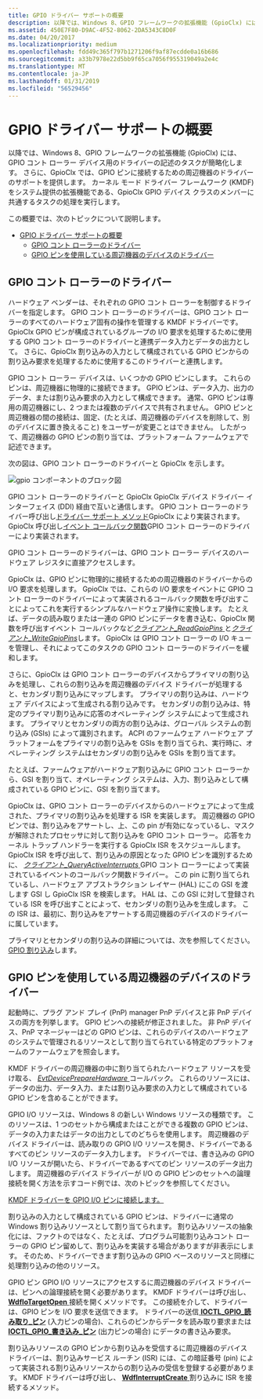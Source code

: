```yaml
---
title: GPIO ドライバー サポートの概要
description: 以降では、Windows 8、GPIO フレームワークの拡張機能 (GpioClx) には、GPIO コント ローラー デバイス用のドライバーの記述のタスクが簡略化します。
ms.assetid: 450E7F80-D9AC-4F52-8062-2DA5343C8D0F
ms.date: 04/20/2017
ms.localizationpriority: medium
ms.openlocfilehash: fdd49c365f797b1271206f9af87ecdde0a16b686
ms.sourcegitcommit: a33b7978e22d5bb9f65ca7056f955319049a2e4c
ms.translationtype: MT
ms.contentlocale: ja-JP
ms.lasthandoff: 01/31/2019
ms.locfileid: "56529456"
---
```

# <a name="gpio-driver-support-overview"></a>GPIO ドライバー サポートの概要


以降では、Windows 8、GPIO フレームワークの拡張機能 (GpioClx) には、GPIO コント ローラー デバイス用のドライバーの記述のタスクが簡略化します。 さらに、GpioClx では、GPIO ピンに接続するための周辺機器のドライバーのサポートを提供します。 カーネル モード ドライバー フレームワーク (KMDF) をシステム提供の拡張機能である、GpioClx GPIO デバイス クラスのメンバーに共通するタスクの処理を実行します。

この概要では、次のトピックについて説明します。

- [GPIO ドライバー サポートの概要](#gpio-driver-support-overview)
    - [GPIO コント ローラーのドライバー](#gpio-controller-drivers)
    - [GPIO ピンを使用している周辺機器のデバイスのドライバー](#drivers-for-peripheral-devices-that-use-gpio-pins)

## <a name="gpio-controller-drivers"></a>GPIO コント ローラーのドライバー


ハードウェア ベンダーは、それぞれの GPIO コント ローラーを制御するドライバーを指定します。 GPIO コント ローラーのドライバーは、GPIO コント ローラーのすべてのハードウェア固有の操作を管理する KMDF ドライバーです。 GpioClx GPIO ピンが構成されているグループの I/O 要求を処理するために使用する GPIO コント ローラーのドライバーと連携データ入力とデータの出力として。 さらに、GpioClx 割り込みの入力として構成されている GPIO ピンからの割り込み要求を処理するために使用するこのドライバーと連携します。

GPIO コント ローラー デバイスは、いくつかの GPIO ピンにします。 これらのピンは、周辺機器に物理的に接続できます。 GPIO ピンは、データ入力、出力のデータ、または割り込み要求の入力として構成できます。 通常、GPIO ピンは専用の周辺機器にし、2 つまたは複数のデバイスで共有されません。 GPIO ピンと周辺機器の間の接続は、固定、(たとえば、周辺機器のデバイスを削除して、別のデバイスに置き換えること) をユーザーが変更ことはできません。 したがって、周辺機器の GPIO ピンの割り当ては、プラットフォーム ファームウェアで記述できます。




次の図は、GPIO コント ローラーのドライバーと GpioClx を示します。

![gpio コンポーネントのブロック図](images/gpiomodules.png)

GPIO コント ローラーのドライバーと GpioClx GpioClx デバイス ドライバー インターフェイス (DDI) 経由で互いと通信します。 GPIO コント ローラーのドライバー呼び出し[ドライバー サポート メソッド](https://msdn.microsoft.com/library/windows/hardware/hh439460)GpioClx により実装されます。 GpioClx 呼び出し[イベント コールバック関数](https://msdn.microsoft.com/library/windows/hardware/hh439464)GPIO コント ローラーのドライバーにより実装されます。

GPIO コント ローラーのドライバーは、GPIO コント ローラー デバイスのハードウェア レジスタに直接アクセスします。

GpioClx は、GPIO ピンに物理的に接続するための周辺機器のドライバーからの I/O 要求を処理します。 GpioClx では、これらの I/O 要求をイベントに GPIO コント ローラーのドライバーによって実装されるコールバック関数を呼び出すことによってこれを実行するシンプルなハードウェア操作に変換します。 たとえば、データの読み取りまたは一連の GPIO ピンにデータを書き込む、GpioClx 関数を呼び出すイベント コールバックなど[*クライアント\_ReadGpioPins* ](https://msdn.microsoft.com/library/windows/hardware/hh439404)と[*クライアント\_WriteGpioPins*](https://msdn.microsoft.com/library/windows/hardware/hh439439)します。 GpioClx は GPIO コント ローラーの I/O キューを管理し、それによってこのタスクの GPIO コント ローラーのドライバーを緩和します。

さらに、GpioClx は GPIO コント ローラーのデバイスからプライマリの割り込みを処理し、これらの割り込みを周辺機器のデバイス ドライバーが処理すると、セカンダリ割り込みにマップします。 プライマリの割り込みは、ハードウェア デバイスによって生成される割り込みです。 セカンダリの割り込みは、特定のプライマリ割り込みに応答のオペレーティング システムによって生成されます。 プライマリとセカンダリの両方の割り込みは、グローバル システムの割り込み (GSIs) によって識別されます。 ACPI のファームウェア ハードウェア プラットフォームをプライマリの割り込みを GSIs を割り当てられ、実行時に、オペレーティング システムはセカンダリの割り込みを GSIs を割り当てます。

たとえば、ファームウェアがハードウェア割り込みに GPIO コント ローラーから、GSI を割り当て、オペレーティング システムは、入力、割り込みとして構成されている GPIO ピンに、GSI を割り当てます。

GpioClx は、GPIO コント ローラーのデバイスからのハードウェアによって生成された、プライマリの割り込みを処理する ISR を実装します。 周辺機器の GPIO ピンでは、割り込みをアサートし、上、この pin が有効になっているし、マスクが解除されたプロセッサに対して割り込みを GPIO コント ローラー。 応答をカーネル トラップ ハンドラーを実行する GpioClx ISR をスケジュールします。 GpioClx ISR を呼び出して、割り込みの原因となった GPIO ピンを識別するために、 [*クライアント\_QueryActiveInterrupts* ](https://msdn.microsoft.com/library/windows/hardware/hh439395) GPIO コント ローラーによって実装されているイベントのコールバック関数ドライバー。 この pin に割り当てられているし、ハードウェア アブストラクション レイヤー (HAL) にこの GSI を渡します GSI し GpioClx ISR を検索します。 HAL は、この GSI に対して登録されている ISR を呼び出すことによって、セカンダリの割り込みを生成します。 この ISR は、最初に、割り込みをアサートする周辺機器のデバイスのドライバーに属しています。

プライマリとセカンダリの割り込みの詳細については、次を参照してください。 [GPIO 割り込み](https://msdn.microsoft.com/library/windows/hardware/hh406467)します。

## <a name="drivers-for-peripheral-devices-that-use-gpio-pins"></a>GPIO ピンを使用している周辺機器のデバイスのドライバー


起動時に、プラグ アンド プレイ (PnP) manager PnP デバイスと非 PnP デバイスの両方を列挙します。 GPIO ピンへの接続が修正されました。 非 PnP デバイス、PnP マネージャーはどの GPIO ピンは、これらのデバイスのハードウェアのシステムで管理されるリソースとして割り当てられている特定のプラットフォームのファームウェアを照会します。

KMDF ドライバーの周辺機器の中に割り当てられたハードウェア リソースを受け取る、 [ *EvtDevicePrepareHardware* ](https://msdn.microsoft.com/library/windows/hardware/ff540880)コールバック。 これらのリソースには、データの出力、データ入力、または割り込み要求の入力として構成されている GPIO ピンを含めることができます。

GPIO I/O リソースは、Windows 8 の新しい Windows リソースの種類です。 このリソースは、1 つのセットから構成またはことができる複数の GPIO ピンは、データの入力またはデータの出力としてのどちらを使用します。 周辺機器のデバイス ドライバーは、読み取りの GPIO I/O リソースを開き、ドライバーであるすべてのピン リソースのデータ入力します。 ドライバーでは、書き込みの GPIO I/O リソースが開いたら、ドライバーであるすべてのピン リソースのデータ出力します。 周辺機器のデバイス ドライバーが I/O の GPIO ピンのセットへの論理接続を開く方法を示すコード例では、次のトピックを参照してください。

[KMDF ドライバーを GPIO I/O ピンに接続します。](https://msdn.microsoft.com/library/windows/hardware/hh406474)

割り込みの入力として構成されている GPIO ピンは、ドライバーに通常の Windows 割り込みリソースとして割り当てられます。 割り込みリソースの抽象化には、ファクトのではなく、たとえば、プログラム可能割り込みコント ローラーの GPIO ピン留めして、割り込みを実装する場合がありますが非表示にします。 そのため、ドライバーできます割り込みの GPIO ベースのリソースと同様に処理割り込みの他のリソース。

GPIO ピン GPIO I/O リソースにアクセスするに周辺機器のデバイス ドライバーは、ピンへの論理接続を開く必要があります。 KMDF ドライバーは呼び出し、 [ **WdfIoTargetOpen** ](https://msdn.microsoft.com/library/windows/hardware/ff548634)接続を開くメソッドです。 この接続を介して、ドライバーは、GPIO ピンを I/O 要求を送信できます。 ドライバーの送信[ **IOCTL\_GPIO\_読み取り\_ピン**](https://msdn.microsoft.com/library/windows/hardware/hh406483) (入力ピンの場合)、これらのピンからデータを読み取り要求または[ **IOCTL\_GPIO\_書き込み\_ピン**](https://msdn.microsoft.com/library/windows/hardware/hh406487) (出力ピンの場合) にデータの書き込み要求。

割り込みリソースの GPIO ピンから割り込みを受信するに周辺機器のデバイス ドライバーは、割り込みサービス ルーチン (ISR) には、この暗証番号 (pin) によって実装される割り込みリソースからの割り込みの受信を登録する必要があります。 KMDF ドライバーは呼び出し、 [ **WdfInterruptCreate** ](https://msdn.microsoft.com/library/windows/hardware/ff547345)割り込みに ISR を接続するメソッド。 

 

 




